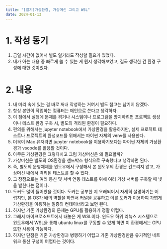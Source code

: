 ```yaml
---
title: "[일기]가상환경, 가상머신 그리고 WSL"
date: 2024-01-13
---
```


# 1. 작성 동기
  1. 금일 시간이 없어서 별도 일기라도 작성할 필요가 있었다.
  2. 내가 아는 내용 중 빠르게 쓸 수 있는 게 뭔지 생각해보았고, 결국 생각한 건 환경 구성에 대한 것이었다.

# 2. 내용
  1. 내 머리 속에 있는 걸 바로 꺼내 작성하는 거여서 별도 참고는 남기지 않겠다.
  2. 항상 본인이 작업하는 컴퓨터는 메인으로 쓴다고 생각하자.
  3. 이 점에서 실행에 문제를 겪거나 시스템이나 프로그램을 방지하려면 프로젝트 생성이나 테스트 환경 구축 시, 별도의 격리된 환경이 필요하다.
  4. 편의를 위해서는 jupyter notebook에서 가상환경을 활용하지만, 실제 프로젝트 테스트나 프로젝트의 완성코드를 위해서는 파이썬 자체의 venv를 사용한다.
  5. 더욱이 Mac 유저라면 jupyter notebook을 이용하기보다는 파이썬 자체의 가상환경과 vscode를 활용할 것이다.
  6. 아무튼 가상환경은 그렇다치고 그럼 가상머신은 왜 필요할까?
  7. 가상머신은 별도의 OS환경을 샌드박스 형식으로 구축했다고 생각하면 된다.
  8. 즉, 별도의 운영체제를 윈도우에서 구성해서 본 윈도우의 환경은 건드리지 않고, 가상머신 내에서 격리된 테스트를 할 수 있다.
  9. 그 장점으로는 여러 통신 및 서버 연동 테스트를 위해 여러 가상 서버를 구축할 때 빛을 발한다는 점이다.
  10. 도커도 많이 들어봤을 것이다. 도커는 공부한 지 오래되어서 자세히 설명하기는 어렵지만, 본 OS가 배의 역할을 하면서 커널을 공유하고 이를 도커가 이용하여 가볍게 가상환경을 이용하는 일종의 컨테이너라고 보면 된다.
  11. 하지만 기존 가상환경의 문제는 GPU를 활용하기 정말 어렵다.
  12. 그래서 마이크로소프트에서 내놓은 게 WSL이다. 윈도우 하위 리눅스 시스템으로 윈도우에서 WSL을 통해 ubuntu linux를 구동할 수 있게 하면 이 환경에서는 GPU 또한 사용이 가능하다. 
  13. 하지만 단점은 기존 가상환경과 병행하기 어렵고 기존 가상환경만큼 유기적인 네트워크 통신 구성이 어렵다는 것이다.
